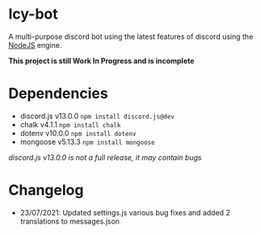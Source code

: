 # Icy-bot
A multi-purpose discord bot using the latest features of discord using the [NodeJS](https://nodejs.org/) engine.

**This project is still Work In Progress and is incomplete**

# Dependencies

- discord.js v13.0.0 `npm install discord.js@dev`
- chalk v4.1.1 `npm install chalk`
- dotenv v10.0.0 `npm install dotenv`
- mongoose v5.13.3 `npm install mongoose`

*discord.js v13.0.0 is not a full release, it may contain bugs*

# Changelog
- 23/07/2021: Updated settings.js various bug fixes and added 2 translations to messages.json
